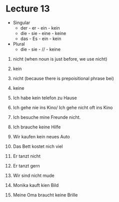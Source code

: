 # Lecture 13
- Singular
  - der - er   - ein  - kein
  - die - sie  - eine - keine
  - das - Es   - ein  - kein
- Plural
  - die -    sie   -  // - keine

1. nicht (when noun is just before, we use nicht)
2. kein
3. nicht (because there is prepoisitional phrase bei)
4. keine

1. Ich habe kein telefon zu Hause
2. Ich gehe nie ins Kino/ Ich gehe nicht oft ins Kino
3. Ich besuche  mine Freunde nicht.
4. Ich brauche keine Hilfe
5. Wir kaufen kein neues Auto
6. Das Bett kostet nich viel
7. Er tanzt nicht
8. Er tanzt gern
9. Wir sind nicht mude
10. Monika kauft kien Bild
11. Meine Oma braucht keine Brille
